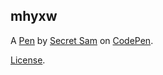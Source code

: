 mhyxw
-----


A [Pen](http://codepen.io/anon/pen/mhyxw) by [Secret Sam](http://codepen.io/anon) on [CodePen](http://codepen.io/).

[License](http://codepen.io/anon/pen/mhyxw/license).